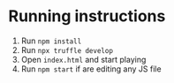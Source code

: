 # Running instructions
1. Run `npm install` 
2. Run `npx truffle develop` 
3. Open `index.html` and start playing 
4. Run `npm start` if are editing any JS file
